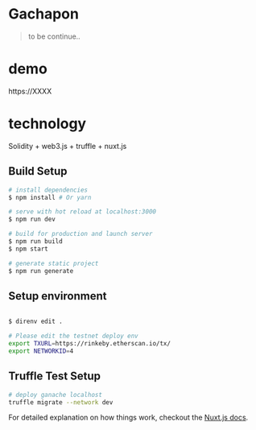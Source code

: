 # Gachapon

> to be continue..

# demo
https://XXXX

# technology
Solidity + web3.js + truffle + nuxt.js

## Build Setup

``` bash
# install dependencies
$ npm install # Or yarn

# serve with hot reload at localhost:3000
$ npm run dev

# build for production and launch server
$ npm run build
$ npm start

# generate static project
$ npm run generate
```

## Setup environment

``` bash

$ direnv edit .

# Please edit the testnet deploy env
export TXURL=https://rinkeby.etherscan.io/tx/
export NETWORKID=4
```

## Truffle Test Setup

``` bash
# deploy ganache localhost
truffle migrate --network dev

```

For detailed explanation on how things work, checkout the [Nuxt.js docs](https://github.com/nuxt/nuxt.js).

